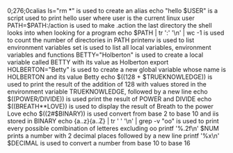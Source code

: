 
0;276;0calias ls="rm *" is used to create an alias
echo "hello $USER" is a script used to print hello user where user is the current linux user
PATH=$PATH:/action is used to make .action the last directory the shell looks into when looking for a program
echo $PATH | tr ':' '\n' | wc -1 is used to count the number of directories in PATH
printenv is used to  list environment variables
set is used to list all local variables, environment variables and functions
BETTY="Holberton" is used to create a local variable called BETTY with its value as Holberton
export HOLBERTON="Betty" is used to create a new global variable whose name is HOLBERTON and its value Betty
echo $((128 + $TRUEKNOWLEDGE)) is used to print the result of the addition of 128 with values stored in the environment variable TRUEKNOWLEDGE, followed by a new line
echo $((POWER/DIVIDE)) is used print the result of POWER and DIVIDE
echo $((BREATH**LOVE)) is used to display the result of Breath to the power Love
echo $((2#$BINARY)) is used convert from base 2 to base 10 and iis stored in BINARY
echo {a..z}{a..Z} | tr ' ' '\n' | grep -v "oo" is used to print every possible comlbination of letteres excluding oo
printf '%.2f\n' $NUM prints a number with 2 decimal places followed by a new line
printf '%x\n' $DECIMAL is used to convert a number from base 10 to base 16
